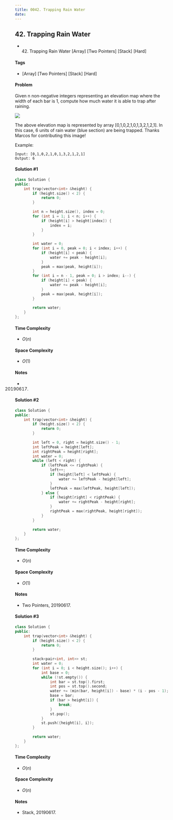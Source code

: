 ```yaml
---
title: 0042. Trapping Rain Water
date: 
---
```


## 42. Trapping Rain Water
- 42. Trapping Rain Water [Array] [Two Pointers] [Stack] [Hard]

#### Tags
- [Array] [Two Pointers] [Stack] [Hard]

#### Problem


Given n non-negative integers representing an elevation map where the width of each bar is 1, compute how much water it is able to trap after raining.

![](http://www.leetcode.com/static/images/problemset/rainwatertrap.png)

The above elevation map is represented by array [0,1,0,2,1,0,1,3,2,1,2,1]. In this case, 6 units of rain water (blue section) are being trapped. Thanks Marcos for contributing this image!

Example:

    Input: [0,1,0,2,1,0,1,3,2,1,2,1]
    Output: 6

#### Solution #1
``` C++
class Solution {
public:
    int trap(vector<int> &height) {
        if (height.size() < 2) {
            return 0;
        }
        
        int n = height.size(), index = 0;
        for (int i = 1; i < n; i++) {
            if (height[i] > height[index]) {
                index = i;
            }
        }
        
        int water = 0;
        for (int i = 0, peak = 0; i < index; i++) {
            if (height[i] < peak) {
                water += peak - height[i];
            }
            peak = max(peak, height[i]);
        }
        for (int i = n - 1, peak = 0; i > index; i--) {
            if (height[i] < peak) {
                water += peak - height[i];
            }
            peak = max(peak, height[i]);
        }
        
        return water;
    }
};
```

#### Time Complexity
- $O(n)$

#### Space Complexity
- $O(1)$

#### Notes
- 20190617.

#### Solution #2
``` C++
class Solution {
public:
    int trap(vector<int> &height) {
        if (height.size() < 2) {
            return 0;
        }
        
        int left = 0, right = height.size() - 1;
        int leftPeak = height[left];
        int rightPeak = height[right];
        int water = 0;
        while (left < right) {
            if (leftPeak <= rightPeak) {
                left++;
                if (height[left] < leftPeak) {
                    water += leftPeak - height[left];
                }
                leftPeak = max(leftPeak, height[left]);
            } else {
                if (height[right] < rightPeak) {
                    water += rightPeak - height[right];
                }
                rightPeak = max(rightPeak, height[right]);
            }
        }
        
        return water;
    }
};
```

#### Time Complexity
- $O(n)$

#### Space Complexity
- $O(1)$

#### Notes
- Two Pointers, 20190617.

#### Solution #3
``` C++
class Solution {
public:
    int trap(vector<int> &height) {
        if (height.size() < 2) {
            return 0;
        }
        
        stack<pair<int, int>> st;
        int water = 0;
        for (int i = 0; i < height.size(); i++) {
            int base = 0;
            while (!st.empty()) {
                int bar = st.top().first;
                int pos = st.top().second;
                water += (min(bar, height[i]) - base) * (i - pos - 1);
                base = bar;
                if (bar > height[i]) {
                    break;
                }
                st.pop();
            }
            st.push({height[i], i});
        }
        
        return water;
    }
};
```

#### Time Complexity
- $O(n)$

#### Space Complexity
- $O(n)$

#### Notes
- Stack, 20190617.
